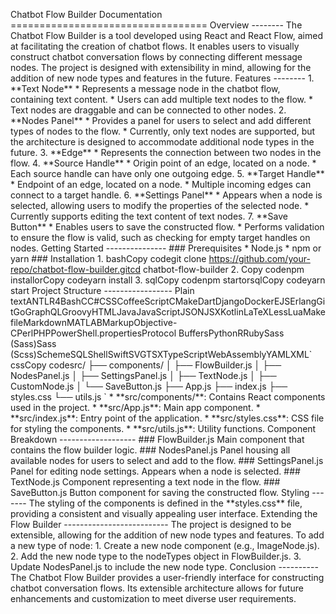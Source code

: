 Chatbot Flow Builder Documentation ================================== Overview -------- The Chatbot Flow Builder is a tool developed using React and React Flow, aimed at facilitating the creation of chatbot flows. It enables users to visually construct chatbot conversation flows by connecting different message nodes. The project is designed with extensibility in mind, allowing for the addition of new node types and features in the future. Features -------- 1. \*\*Text Node\*\* \* Represents a message node in the chatbot flow, containing text content. \* Users can add multiple text nodes to the flow. \* Text nodes are draggable and can be connected to other nodes. 2. \*\*Nodes Panel\*\* \* Provides a panel for users to select and add different types of nodes to the flow. \* Currently, only text nodes are supported, but the architecture is designed to accommodate additional node types in the future. 3. \*\*Edge\*\* \* Represents the connection between two nodes in the flow. 4. \*\*Source Handle\*\* \* Origin point of an edge, located on a node. \* Each source handle can have only one outgoing edge. 5. \*\*Target Handle\*\* \* Endpoint of an edge, located on a node. \* Multiple incoming edges can connect to a target handle. 6. \*\*Settings Panel\*\* \* Appears when a node is selected, allowing users to modify the properties of the selected node. \* Currently supports editing the text content of text nodes. 7. \*\*Save Button\*\* \* Enables users to save the constructed flow. \* Performs validation to ensure the flow is valid, such as checking for empty target handles on nodes. Getting Started --------------- ### Prerequisites \* Node.js \* npm or yarn ### Installation 1. bashCopy codegit clone https://github.com/your-repo/chatbot-flow-builder.gitcd chatbot-flow-builder 2. Copy codenpm installorCopy codeyarn install 3. sqlCopy codenpm startorsqlCopy codeyarn start Project Structure ----------------- Plain textANTLR4BashCC#CSSCoffeeScriptCMakeDartDjangoDockerEJSErlangGitGoGraphQLGroovyHTMLJavaJavaScriptJSONJSXKotlinLaTeXLessLuaMakefileMarkdownMATLABMarkupObjective-CPerlPHPPowerShell.propertiesProtocol BuffersPythonRRubySass (Sass)Sass (Scss)SchemeSQLShellSwiftSVGTSXTypeScriptWebAssemblyYAMLXML\` cssCopy codesrc/ ├── components/ │ ├── FlowBuilder.js │ ├── NodesPanel.js │ ├── SettingsPanel.js │ ├── TextNode.js │ ├── CustomNode.js │ └── SaveButton.js ├── App.js ├── index.js ├── styles.css └── utils.js \` \* \*\*src/components/\*\*: Contains React components used in the project. \* \*\*src/App.js\*\*: Main app component. \* \*\*src/index.js\*\*: Entry point of the application. \* \*\*src/styles.css\*\*: CSS file for styling the components. \* \*\*src/utils.js\*\*: Utility functions. Component Breakdown ------------------- ### FlowBuilder.js Main component that contains the flow builder logic. ### NodesPanel.js Panel housing all available nodes for users to select and add to the flow. ### SettingsPanel.js Panel for editing node settings. Appears when a node is selected. ### TextNode.js Component representing a text node in the flow. ### SaveButton.js Button component for saving the constructed flow. Styling ------- The styling of the components is defined in the \*\*styles.css\*\* file, providing a consistent and visually appealing user interface. Extending the Flow Builder -------------------------- The project is designed to be extensible, allowing for the addition of new node types and features. To add a new type of node: 1. Create a new node component (e.g., ImageNode.js). 2. Add the new node type to the nodeTypes object in FlowBuilder.js. 3. Update NodesPanel.js to include the new node type. Conclusion ---------- The Chatbot Flow Builder provides a user-friendly interface for constructing chatbot conversation flows. Its extensible architecture allows for future enhancements and customization to meet diverse user requirements.
